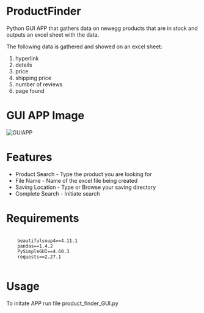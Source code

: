 # ProductFinder

Python GUI APP that gathers data on newegg products that are in stock and outputs an excel sheet with the data.

The following data is gathered and showed on an excel sheet:
<ol>
  <li>hyperlink</li>
  <li>details</li>
  <li>price</li>
  <li>shipping price</li>
  <li>number of reviews</li>
  <li>page found</li>
 </ol> 

# GUI APP Image

![GUIAPP](https://user-images.githubusercontent.com/110753469/188066925-83724e2b-c9d6-4edf-a252-95703a471f37.PNG)

# Features
 
 <ul>
  <li>Product Search - Type the product you are looking for</li>
  <li>File Name - Name of the excel file being created</li>
  <li>Saving Location - Type or Browse your saving directory</li>
  <li>Complete Search - Initiate search </li>
</ul> 

# Requirements

<div>
<pre>
  <code> 
    beautifulsoup4==4.11.1
    pandas==1.4.2
    PySimpleGUI==4.60.3
    requests==2.27.1
  </code>
</pre>
</div>

# Usage

To initate APP run file product_finder_GUI.py
